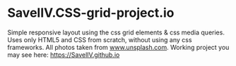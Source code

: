 # SavelIV.CSS-grid-project.io
Simple responsive layout using the css grid elements & css media queries. Uses only HTML5 and CSS from scratch, without using any css frameworks. All photos taken from www.unsplash.com. Working project you may see here: https://SavelIV.github.io
